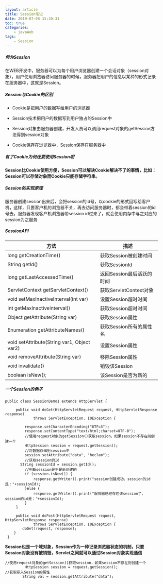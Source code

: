 ```yaml
---
layout: article
title: Session笔记
date: 2019-07-08 15:30:31
toc: true
categories:
	- javaWeb
tags:
	- Session
---
```


##### 何为Session

在WEB开发中，服务器可以为每个用户浏览器创建一个会话对象（session对象），用户使用浏览器访问服务器的时候，服务器把用户的信息以某种的形式记录在服务器中，这就是Session。<!--more-->

##### Session与Cookie的区别

* Cookie是把用户的数据写给用户的浏览器

* Session技术把用户的数据写到用户独占的Session中

* Session对象由服务器创建，开发人员可以调用request对象的getSession方法得到session对象

* Cookie保存在浏览器中，Session保存在服务器中

##### 有了Cookie为何还要使用Session呢

**Session比Cookie使用方便，Session可以解决Cookie解决不了的事情，比如：Session可以存储对象而Cookie只能存储字符串。**

##### Session的实现原理

服务器创建session出来后，会把session的id号，以cookie的形式回写给客户机，这样，只要客户机的浏览器不关，再去访问服务器时，都会带着session的id号去，服务器发现客户机浏览器带session id过来了，就会使用内存中与之对应的session为之服务

##### SessionAPI

| 方法                                        | 描述                      |
| ------------------------------------------- | ------------------------- |
| long getCreationTime()                      | 获取Session被创建时间     |
| String getId()                              | 获取SessionId             |
| long getLastAccessedTime()                  | 返回Session最后活跃的时间 |
| ServletContext getServletContext()          | 获取ServletContext对象    |
| void setMaxInactiveInterval(int var)        | 设置Session超时时间       |
| int getMaxInactiveInterval()                | 获取Session超时时间       |
| Object getAttribute(String var)             | 获取Session属性           |
| Enumeration getAttributeNames()             | 获取Session所有的属性名   |
| void setAttribute(String var1, Object var2) | 设置Session属性           |
| void removeAttribute(String var)            | 移除Session属性           |
| void invalidate()                           | 销毁该Session             |
| boolean isNew();                            | 该Session是否为新的       |

##### 一个Session的例子

```
public class SessionDemo1 extends HttpServlet {
 
     public void doGet(HttpServletRequest request, HttpServletResponse response)
             throws ServletException, IOException {
 
         response.setCharacterEncoding("UTF=8");
         response.setContentType("text/html;charset=UTF-8");
         //使用request对象的getSession()获取session，如果session不存在则创建一个
         HttpSession session = request.getSession();
         //将数据存储到session中
         session.setAttribute("data", "heclam");
         //获取session的Id
       String sessionId = session.getId();
         //判断session是不是新创建的
         if (session.isNew()) {
             response.getWriter().print("session创建成功，session的id是："+sessionId);
         }else {
             response.getWriter().print("服务器已经存在该session了，session的id是："+sessionId);
         }
     }
 
     public void doPost(HttpServletRequest request, HttpServletResponse response)
             throws ServletException, IOException {
        doGet(request, response);
    }
 }
```

**Session也是一个域对象，Session作为一种记录浏览器状态的机制，只要Session对象没有被销毁，Servlet之间就可以通过Session对象实现通信**

```
//使用request对象的getSession()获取session，如果session不存在则创建一个
         HttpSession session = request.getSession();
//获取存入Session的属性
		String val = session.getAttribute("data");
```

